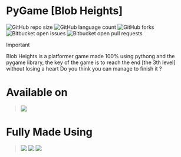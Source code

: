 # PyGame                           [Blob Heights]

![GitHub repo size](https://img.shields.io/github/repo-size/iuricode/README-template?style=for-the-badge)
![GitHub language count](https://img.shields.io/github/languages/count/iuricode/README-template?style=for-the-badge)
![GitHub forks](https://img.shields.io/github/forks/iuricode/README-template?style=for-the-badge)
![Bitbucket open issues](https://img.shields.io/bitbucket/issues/iuricode/README-template?style=for-the-badge)
![Bitbucket open pull requests](https://img.shields.io/bitbucket/pr-raw/iuricode/README-template?style=for-the-badge)

> [!IMPORTANT]
> Blob Heights is a platformer game made 100% using pythong and the pygame library, the key of the game is to reach the end [the 3th level] without losing a heart
> Do you think you can manage to finish it ?

 # Available on
> <img src="https://img.shields.io/badge/Windows-017AD7?style=for-the-badge&logo=windows&logoColor=white" />

# Fully Made Using
> <img src="https://img.shields.io/badge/Python-3776AB?style=for-the-badge&logo=python&logoColor=white" />
> <img src="https://img.shields.io/badge/Material--UI-0081CB?style=for-the-badge&logo=material-ui&logoColor=white" />
> <img src="https://img.shields.io/badge/Git-E34F26?style=for-the-badge&logo=git&logoColor=white" />



